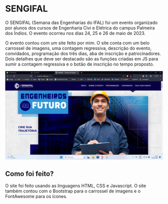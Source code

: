 # SENGIFAL

O SENGIFAL (Semana das Engenharias do IFAL) foi um evento organizado por alunos dos cursos de Engenharia Civi e Elétrica do campus Palmeira dos Índios. O evento ocorreu nos dias 24, 25 e 26 de maio de 2023.

O evento contou com um site feito por mim. O site conta com um belo carrossel de imagens, uma contagem regressiva, descrição do evento, convidados, programação dos três dias, aba de inscrição e patrocinadores. Dois detalhes que deve ser destacado são as funções criadas em JS para sumir a contagem regressiva e o botão de inscrição no tempo proposto.

![alt text](img/1684537296172.jpg)

## Como foi feito?

O site foi feito usando as linguagens HTML, CSS e Javascript. O site também contou com o Bootstrap para o carrossel de imagens e o FontAwesome para os ícones.
